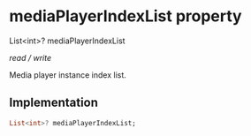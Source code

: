 


# mediaPlayerIndexList property







List&lt;int>? mediaPlayerIndexList
  
_<span class="feature">read / write</span>_



<p>Media player instance index list.</p>



## Implementation

```dart
List<int>? mediaPlayerIndexList;
```







